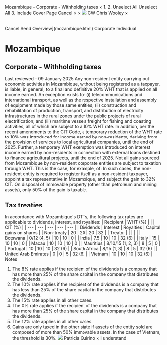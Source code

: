 Mozambique - Corporate - Withholding taxes
×
1.
2.
Unselect All
Unselect All
3.
Include Cover Page
Cancel
×
×
![](-/media/world-wide-tax-summaries/attachments/global---chris-wooley.ashx%3Frev=ac5e5f3223b34096b1afc2a6009c7320&revision=ac5e5f32-23b3-4096-b1af-c2a6009c7320&hash=859B7ADC84DC2CBEC9760E9E6EE7DE6D0A8BFCDF)
CW
Chris Wooley
×
######
Cancel
Send
Overview](mozambique.html)
Corporate
Individual
# Mozambique
## Corporate - Withholding taxes
Last reviewed - 09 January 2025
Any non-resident entity carrying out economic activities in Mozambique, without being registered as a taxpayer, is liable, in general, to a final and definitive 20% WHT that is applied on all income earned. An exception exists for (i) telecommunications and international transport, as well as the respective installation and assembly of equipment made by those same entities; (ii) construction and rehabilitation of production, transport, and distribution of electricity infrastructures in the rural zones under the public projects of rural electrification; and (iii) maritime vessels freight for fishing and coasting activities, all of which are subject to a 10% WHT rate.
In addition, per the recent amendments to the CIT Code, a temporary reduction of the WHT rate to 10% was introduced for income earned by non-residents, deriving from the provision of services to local agricultural companies, until the end of 2025. Further, a temporary WHT exemption was introduced on interest income earned by non-residents in connection with external loans destined to finance agricultural projects, until the end of 2025.
Not all gains sourced from Mozambique by non-resident corporate entities are subject to taxation through WHT. This is the case, for example, of:
In such cases, the non-resident entity is required to register itself as a non-resident taxpayer, appoint a tax representative in Mozambique, and subject the gain to 32% CIT. On disposal of immovable property (other than petroleum and mining assets), only 50% of the gain is taxable.
## Tax treaties
In accordance with Mozambique's DTTs, the following tax rates are applicable to dividends, interest, and royalties:
| Recipient | WHT (%) | | | CIT (%) |
| --- | --- | --- | --- | --- |
| Dividends | Interest | Royalties | Capital gains on shares |
| Non-treaty | 20 | 20 | 20 | 32 |
| Treaty: |  |  |  |  |
| Botswana | 0/12 (4, 5) | 10 | 10 | 0 |
| India | 7.5 | 10 | 10 | 32 (6) |
| Italy | 15 | 10 | 10 | 0 |
| Macau | 10 | 10 | 10 | 0 |
| Mauritius | 8/10/15 (1, 2, 3) | 8 | 5 | 0 |
| Portugal | 10 | 10 | 10 | 32 (6) |
| South Africa | 8/15 (1, 3) | 8 | 5 | 32 (6) |
| United Arab Emirates | 0 | 0 | 5 | 32 (6) |
| Vietnam | 10 | 10 | 10 | 32 (6) |
Notes
1. The 8% rate applies if the recipient of the dividends is a company that has more than 25% of the share capital in the company that distributes the dividends.
2. The 10% rate applies if the recipient of the dividends is a company that has less than 25% of the share capital in the company that distributes the dividends.
3. The 15% rate applies in all other cases.
4. The 0% rate applies if the recipient of the dividends is a company that has more than 25% of the share capital in the company that distributes the dividends.
5. The 12% rate applies in all other cases.
6. Gains are only taxed in the other state if assets of the entity sold are composed of more than 50% immovable assets. In the case of Vietnam, the threshold is 30%.
![](-/media/world-wide-tax-summaries/mozambiquepatricia-quirinomozambique--patricia-quirinojpg20230531164755698.ashx%3Frev=7d929b2f6af64746a2f357e1b1218d3e&revision=7d929b2f-6af6-4746-a2f3-57e1b1218d3e&hash=DB076B0104E9F2AEC03B54960EE757B8BEB0C93B)
Patricia Quirino
×
I understand